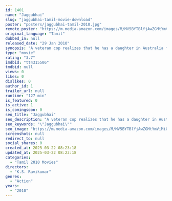 ```yaml
---
id: 1401
name: "Jaggubhai"
slug: "jaggubhai-tamil-movie-download"
poster: "posters/jaggubhai-tamil-2010.jpg"
remote_poster: "https://m.media-amazon.com/images/M/MV5BYTBlYjAwZGMtYmViMi00Y2FlLWIzOWMtOTU2YjQ4NDQ2ZjRkXkEyXkFqcGc@._V1_SX300.jpg"
original_language: "Tamil"
dubbed_in: null
released_date: "29 Jan 2010"
synopsis: "A veteran cop realizes that he has a daughter in Australia from a love affair that he had 20 years before when he had been to Australia on a mission."
type: "movie"
rating: "3.7"
imdbid: "tt4315506"
tmdbid: null
views: 0
likes: 0
dislikes: 0
author_id: 1
trailer_url: null
runtime: "127 min"
is_featured: 0
is_active: 1
is_comingsoon: 0
seo_title: "Jaggubhai"
seo_description: "A veteran cop realizes that he has a daughter in Australia from a love affair that he had 20 years before when he had been to Australia on a mission."
seo_keywords: "\"Jaggubhai\""
seo_image: "https://m.media-amazon.com/images/M/MV5BYTBlYjAwZGMtYmViMi00Y2FlLWIzOWMtOTU2YjQ4NDQ2ZjRkXkEyXkFqcGc@._V1_SX300.jpg"
screenshots: null
redirect_to: null
social_shares: 0
created_at: 2025-03-22 08:23:18
updated_at: 2025-03-22 08:23:18
categories:
  - "Tamil 2010 Movies"
directors:
  - "K.S. Ravikumar"
genres:
  - "Action"
years:
  - "2010"
---
```


